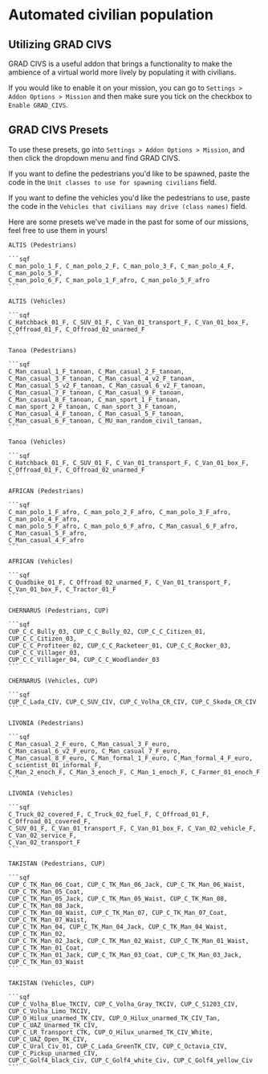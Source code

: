 # Automated civilian population

## Utilizing GRAD CIVS

GRAD CIVS is a useful addon that brings a functionality to make the ambience of
a virtual world more lively by populating it with civilians.

If you would like to enable it on your mission, you can go to
`Settings > Addon Options > Mission` and then make sure you tick on the
checkbox to `Enable GRAD_CIVS`.

## GRAD CIVS Presets

To use these presets, go into `Settings > Addon Options > Mission`, and then
click the dropdown menu and find GRAD CIVS.

If you want to define the pedestrians you'd like to be spawned, paste the code
in the `Unit classes to use for spawning civilians` field.

If you want to define the vehicles you'd like the pedestrians to use, paste the
code in the `Vehicles that civilians may drive (class names)` field.

Here are some presets we've made in the past for some of our missions, feel
free to use them in yours!

~~~admonish collapsible=true title="ALTIS preset"
ALTIS (Pedestrians)

```sqf
C_man_polo_1_F, C_man_polo_2_F, C_man_polo_3_F, C_man_polo_4_F, C_man_polo_5_F,
C_man_polo_6_F, C_man_polo_1_F_afro, C_man_polo_5_F_afro
```

ALTIS (Vehicles)

```sqf
C_Hatchback_01_F, C_SUV_01_F, C_Van_01_transport_F, C_Van_01_box_F, C_Offroad_01_F, C_Offroad_02_unarmed_F
```
~~~

~~~admonish collapsible=true title="TANOA preset (French Polynesia)"
Tanoa (Pedestrians)

```sqf
C_Man_casual_1_F_tanoan, C_Man_casual_2_F_tanoan, C_Man_casual_3_F_tanoan, C_Man_casual_4_v2_F_tanoan, C_Man_casual_5_v2_F_tanoan, C_Man_casual_6_v2_F_tanoan, C_Man_casual_7_F_tanoan, C_Man_casual_9_F_tanoan, C_Man_casual_8_F_tanoan, C_man_sport_1_F_tanoan, C_man_sport_2_F_tanoan, C_man_sport_3_F_tanoan, C_Man_casual_4_F_tanoan, C_Man_casual_5_F_tanoan, C_Man_casual_6_F_tanoan, C_MU_man_random_civil_tanoan,
```

Tanoa (Vehicles)

```sqf
C_Hatchback_01_F, C_SUV_01_F, C_Van_01_transport_F, C_Van_01_box_F, C_Offroad_01_F, C_Offroad_02_unarmed_F
```
~~~

~~~admonish collapsible=true title="AFRICAN preset"
AFRICAN (Pedestrians)

```sqf
C_man_polo_1_F_afro, C_man_polo_2_F_afro, C_man_polo_3_F_afro, C_man_polo_4_F_afro,
C_man_polo_5_F_afro, C_man_polo_6_F_afro, C_Man_casual_6_F_afro, C_Man_casual_5_F_afro,
C_Man_casual_4_F_afro
```

AFRICAN (Vehicles)

```sqf
C_Quadbike_01_F, C_Offroad_02_unarmed_F, C_Van_01_transport_F, C_Van_01_box_F, C_Tractor_01_F
```
~~~

~~~admonish collapsible=true title="CHERNARUS (CUP) preset"
CHERNARUS (Pedestrians, CUP)

```sqf
CUP_C_C_Bully_03, CUP_C_C_Bully_02, CUP_C_C_Citizen_01, CUP_C_C_Citizen_03,
CUP_C_C_Profiteer_02, CUP_C_C_Racketeer_01, CUP_C_C_Rocker_03, CUP_C_C_Villager_03,
CUP_C_C_Villager_04, CUP_C_C_Woodlander_03
```

CHERNARUS (Vehicles, CUP)

```sqf
CUP_C_Lada_CIV, CUP_C_SUV_CIV, CUP_C_Volha_CR_CIV, CUP_C_Skoda_CR_CIV
```
~~~

~~~admonish collapsible=true title="LIVONIA preset"
LIVONIA (Pedestrians)

```sqf
C_Man_casual_2_F_euro, C_Man_casual_3_F_euro, C_Man_casual_6_v2_F_euro, C_Man_casual_7_F_euro,
C_Man_casual_8_F_euro, C_Man_formal_1_F_euro, C_Man_formal_4_F_euro, C_scientist_01_informal_F,
C_Man_2_enoch_F, C_Man_3_enoch_F, C_Man_1_enoch_F, C_Farmer_01_enoch_F
```

LIVONIA (Vehicles)

```sqf
C_Truck_02_covered_F, C_Truck_02_fuel_F, C_Offroad_01_F, C_Offroad_01_covered_F,
C_SUV_01_F, C_Van_01_transport_F, C_Van_01_box_F, C_Van_02_vehicle_F, C_Van_02_service_F,
C_Van_02_transport_F
```
~~~

~~~admonish collapsible=true title="TAKISTAN (CUP) preset"
TAKISTAN (Pedestrians, CUP)

```sqf
CUP_C_TK_Man_06_Coat, CUP_C_TK_Man_06_Jack, CUP_C_TK_Man_06_Waist, CUP_C_TK_Man_05_Coat,
CUP_C_TK_Man_05_Jack, CUP_C_TK_Man_05_Waist, CUP_C_TK_Man_08, CUP_C_TK_Man_08_Jack,
CUP_C_TK_Man_08_Waist, CUP_C_TK_Man_07, CUP_C_TK_Man_07_Coat, CUP_C_TK_Man_07_Waist,
CUP_C_TK_Man_04, CUP_C_TK_Man_04_Jack, CUP_C_TK_Man_04_Waist, CUP_C_TK_Man_02,
CUP_C_TK_Man_02_Jack, CUP_C_TK_Man_02_Waist, CUP_C_TK_Man_01_Waist, CUP_C_TK_Man_01_Coat,
CUP_C_TK_Man_01_Jack, CUP_C_TK_Man_03_Coat, CUP_C_TK_Man_03_Jack, CUP_C_TK_Man_03_Waist
```

TAKISTAN (Vehicles, CUP)

```sqf
CUP_C_Volha_Blue_TKCIV, CUP_C_Volha_Gray_TKCIV, CUP_C_S1203_CIV, CUP_C_Volha_Limo_TKCIV,
CUP_O_Hilux_unarmed_TK_CIV, CUP_O_Hilux_unarmed_TK_CIV_Tan, CUP_C_UAZ_Unarmed_TK_CIV,
CUP_C_LR_Transport_CTK, CUP_O_Hilux_unarmed_TK_CIV_White, CUP_C_UAZ_Open_TK_CIV,
CUP_C_Ural_Civ_01, CUP_C_Lada_GreenTK_CIV, CUP_C_Octavia_CIV, CUP_C_Pickup_unarmed_CIV,
CUP_C_Golf4_black_Civ, CUP_C_Golf4_white_Civ, CUP_C_Golf4_yellow_Civ
```
~~~
